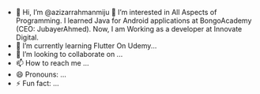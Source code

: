 - 👋 Hi, I’m @azizarrahmanmiju
👀 I’m interested in All Aspects of Programming. I learned Java for Android applications at BongoAcademy (CEO: JubayerAhmed). Now, I am Working as a developer at Innovate Digital.
- 🌱 I’m currently learning Flutter On Udemy...
- 💞️ I’m looking to collaborate on ...
- 📫 How to reach me ...
- 😄 Pronouns: ...
- ⚡ Fun fact: ...

<!---
azizarrahmanmiju/azizarrahmanmiju is a ✨ Application Developer ✨ 
--->
